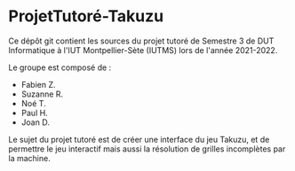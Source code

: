 # ProjetTutoré-Takuzu

Ce dépôt git contient les sources du projet tutoré de Semestre 3 de DUT Informatique à l'IUT Montpellier-Sète (IUTMS) lors de l'année 2021-2022.

Le groupe est composé de :
  * Fabien Z.
  * Suzanne R.
  * Noé T.
  * Paul H.
  * Joan D.

Le sujet du projet tutoré est de créer une interface du jeu Takuzu, et de permettre le jeu interactif mais aussi la résolution de grilles incomplètes par la machine.